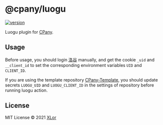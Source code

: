 # @cpany/luogu

[![version](https://img.shields.io/npm/v/@cpany/luogu?color=rgb%2850%2C203%2C86%29&label=cpany)](https://www.npmjs.com/package/@cpany/luogu)

Luogu plugin for [CPany](https://github.com/cpanyjs/CPany).

## Usage

Before usage, you should login [洛谷](https://www.luogu.com.cn/) manually, and get the cookie `_uid` and `__client_id` to set the corresponding environment variables `UID` and `CLIENT_ID`.

If you are using the template repository [CPany-Template](https://github.com/cpanyjs/template), you should update secrets `LUOGU_UID` and `LUOGU_CLIENT_ID` in the settings of repository before running luogu action.

## License

MIT License © 2021 [XLor](https://github.com/yjl9903)
